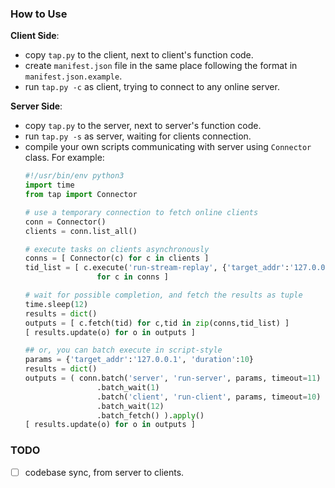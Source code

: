 ### How to Use

**Client Side**:
- copy `tap.py` to the client, next to client's function code.
- create `manifest.json` file in the same place following the format in `manifest.json.example`.
- run `tap.py -c` as client, trying to connect to any online server.

**Server Side**:
- copy `tap.py` to the server, next to server's function code.
- run `tap.py -s` as server, waiting for clients connection.
- compile your own scripts communicating with server using `Connector` class. For example:
    ```python
    #!/usr/bin/env python3
    import time
    from tap import Connector

    # use a temporary connection to fetch online clients
    conn = Connector()
    clients = conn.list_all()

    # execute tasks on clients asynchronously
    conns = [ Connector(c) for c in clients ]
    tid_list = [ c.execute('run-stream-replay', {'target_addr':'127.0.0.1', 'duration':10})
                    for c in conns ]
    
    # wait for possible completion, and fetch the results as tuple
    time.sleep(12)
    results = dict()
    outputs = [ c.fetch(tid) for c,tid in zip(conns,tid_list) ]
    [ results.update(o) for o in outputs ]

    ## or, you can batch execute in script-style
    params = {'target_addr':'127.0.0.1', 'duration':10}
    results = dict()
    outputs = ( conn.batch('server', 'run-server', params, timeout=11)
                    .batch_wait(1)
                    .batch('client', 'run-client', params, timeout=10)
                    .batch_wait(12)
                    .batch_fetch() ).apply()
    [ results.update(o) for o in outputs ]
    ```

### TODO
- [ ] codebase sync, from server to clients.
